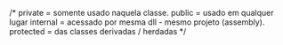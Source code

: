 /*
    private = somente usado naquela classe.
    public = usado em qualquer lugar
    internal = acessado por mesma dll - mesmo projeto (assembly).
    protected = das classes derivadas / herdadas
*/
